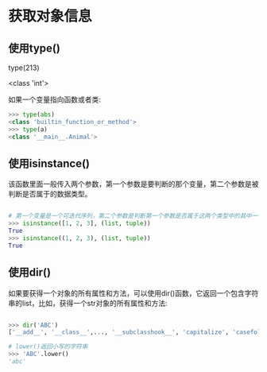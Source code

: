 # 获取对象信息

##  使用type()

type(213)

<class 'int'>

如果一个变量指向函数或者类:

```py
>>> type(abs)
<class 'builtin_function_or_method'>
>>> type(a)
<class '__main__.Animal'>
```

## 使用isinstance()

该函数里面一般传入两个参数，第一个参数是要判断的那个变量，第二个参数是被判断是否属于的数据类型。

```py

# 第一个变量是一个可迭代序列，第二个参数是判断第一个参数是否属于这两个类型中的其中一个
>>> isinstance([1, 2, 3], (list, tuple)) 
True
>>> isinstance((1, 2, 3), (list, tuple))
True

```

## 使用dir()

如果要获得一个对象的所有属性和方法，可以使用dir()函数，它返回一个包含字符串的list，比如，获得一个str对象的所有属性和方法:

```py

>>> dir('ABC')
['__add__', '__class__',..., '__subclasshook__', 'capitalize', 'casefold',..., 'zfill']

# lower()返回小写的字符串
>>> 'ABC'.lower()
'abc'

```

